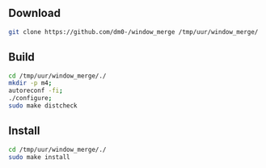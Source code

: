 ## Download
```bash
git clone https://github.com/dm0-/window_merge /tmp/uur/window_merge/
```
## Build
```bash
cd /tmp/uur/window_merge/./
mkdir -p m4;
autoreconf -fi;
./configure;
sudo make distcheck
```
## Install
```bash
cd /tmp/uur/window_merge/./
sudo make install
```
